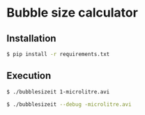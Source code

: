 # Bubble size calculator

## Installation

```bash
$ pip install -r requirements.txt
```

## Execution

```bash
$ ./bubblesizeit 1-microlitre.avi
```

```bash
$ ./bubblesizeit --debug -microlitre.avi
```
